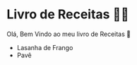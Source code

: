 # Livro de Receitas :man_cook:

Olá, Bem Vindo ao meu livro de Receitas :clap:

- Lasanha de Frango
- Pavê
